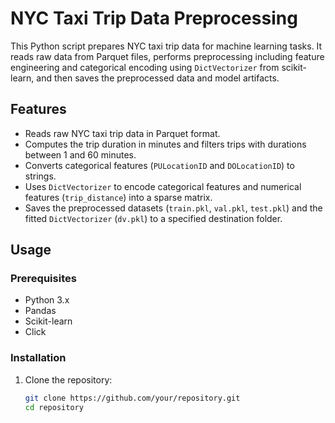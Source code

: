 # NYC Taxi Trip Data Preprocessing

This Python script prepares NYC taxi trip data for machine learning tasks. It reads raw data from Parquet files, performs preprocessing including feature engineering and categorical encoding using `DictVectorizer` from scikit-learn, and then saves the preprocessed data and model artifacts.

## Features

- Reads raw NYC taxi trip data in Parquet format.
- Computes the trip duration in minutes and filters trips with durations between 1 and 60 minutes.
- Converts categorical features (`PULocationID` and `DOLocationID`) to strings.
- Uses `DictVectorizer` to encode categorical features and numerical features (`trip_distance`) into a sparse matrix.
- Saves the preprocessed datasets (`train.pkl`, `val.pkl`, `test.pkl`) and the fitted `DictVectorizer` (`dv.pkl`) to a specified destination folder.

## Usage

### Prerequisites

- Python 3.x
- Pandas
- Scikit-learn
- Click

### Installation

1. Clone the repository:
   ```bash
   git clone https://github.com/your/repository.git
   cd repository
